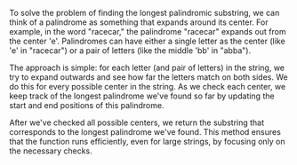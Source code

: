 To solve the problem of finding the longest palindromic substring, we can think of a palindrome as something that expands around its center. For example, in the word "racecar," the palindrome "racecar" expands out from the center 'e'. Palindromes can have either a single letter as the center (like 'e' in "racecar") or a pair of letters (like the middle 'bb' in "abba").

The approach is simple: for each letter (and pair of letters) in the string, we try to expand outwards and see how far the letters match on both sides. We do this for every possible center in the string. As we check each center, we keep track of the longest palindrome we've found so far by updating the start and end positions of this palindrome.

After we've checked all possible centers, we return the substring that corresponds to the longest palindrome we've found. This method ensures that the function runs efficiently, even for large strings, by focusing only on the necessary checks.